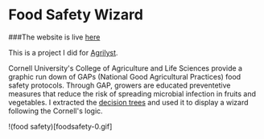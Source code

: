 # Food Safety Wizard

###The website is live [here](http://kaira.one/food_safety_gap)

This is a project I did for [Agrilyst](http://agrilyst.com/).

Cornell University's College of Agriculture and Life Sciences provide a graphic run down of GAPs (National Good Agricultural Practices) food safety protocols. Through GAP, growers are educated preventetive measures that reduce the risk of spreading microbial infection in fruits and vegetables. I extracted the [decision trees](http://www.gaps.cornell.edu/tree.html) and used it to display a wizard following the Cornell's logic.

!(food safety)[foodsafety-0.gif]
